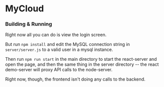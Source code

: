 # MyCloud


### Building & Running
Right now all you can do is view the login screen.

But run `npm install` and edit the MySQL connection string in `server/server.js` to a valid user in a mysql instance.

Then run `npm run start` in the main directory to start the react-server and open the page, and then the same thing in the server
directory -- the react demo-server will proxy API calls to the node-server.

Right now, though, the frontend isn't doing any calls to the backend.